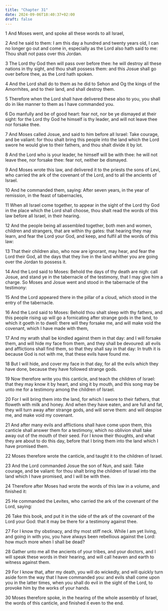 ```yaml
---
title: "Chapter 31"
date: 2024-09-06T18:40:37+02:00
draft: false
---
```




1 And Moses went, and spoke all these words to all Israel,

2 And he said to them: I am this day a hundred and twenty years old, I can no longer go out and come in, especially as the Lord also hath said to me: Thou shalt not pass over this Jordan.

3 The Lord thy God then will pass over before thee: he will destroy all these nations in thy sight, and thou shalt possess them: and this Josue shall go over before thee, as the Lord hath spoken.

4 And the Lord shall do to them as he did to Sehon and Og the kings of the Amorrhites, and to their land, and shall destroy them.

5 Therefore when the Lord shall have delivered these also to you, you shall do in like manner to them as I have commanded you.

6 Do manfully and be of good heart: fear not, nor be ye dismayed at their sight: for the Lord thy God he himself is thy leader, and will not leave thee nor forsake thee.

7 And Moses called Josue, and said to him before all Israel: Take courage, and be valiant: for thou shalt bring this people into the land which the Lord swore he would give to their fathers, and thou shalt divide it by lot.

8 And the Lord who is your leader, he himself will be with thee: he will not leave thee, nor forsake thee: fear not, neither be dismayed.

9 And Moses wrote this law, and delivered it to the priests the sons of Levi, who carried the ark of the covenant of the Lord, and to all the ancients of Israel.

10 And he commanded them, saying: After seven years, in the year of remission, in the feast of tabernacles,

11 When all Israel come together, to appear in the sight of the Lord thy God in the place which the Lord shall choose, thou shalt read the words of this law before all Israel, in their hearing.

12 And the people being all assembled together, both men and women, children and strangers, that are within thy gates: that hearing they may learn, and fear the Lord your God, and keep, and fulfil all the words of this law:

13 That their children also, who now are ignorant, may hear, and fear the Lord their God, all the days that they live in the land whither you are going over the Jordan to possess it.

14 And the Lord said to Moses: Behold the days of thy death are nigh: call Josue, and stand ye in the tabernacle of the testimony, that I may give him a charge. So Moses and Josue went and stood in the tabernacle of the testimony:

15 And the Lord appeared there in the pillar of a cloud, which stood in the entry of the tabernacle.

16 And the Lord said to Moses: Behold thou shalt sleep with thy fathers, and this people rising up will go a fornicating after strange gods in the land, to which it goeth in to dwell: there will they forsake me, and will make void the covenant, which I have made with them,

17 And my wrath shall be kindled against them in that day: and I will forsake them, and will hide my face from them, and they shall be devoured: all evils and afflictions shall find them, so that they shall say in that day: In truth it is because God is not with me, that these evils have found me.

18 But I will hide, and cover my face in that day, for all the evils which they have done, because they have followed strange gods.

19 Now therefore write you this canticle, and teach the children of Israel: that they may know it by heart, and sing it by mouth, and this song may be unto me for a testimony among the children of Israel.

20 For I will bring them into the land, for which I swore to their fathers, that floweth with milk and honey. And when they have eaten, and are full and fat, they will turn away after strange gods, and will serve them: and will despise me, and make void my covenant.

21 And after many evils and afflictions shall have come upon them, this canticle shall answer them for a testimony, which no oblivion shall take away out of the mouth of their seed. For I know their thoughts, and what they are about to do this day, before that I bring them into the land which I have promised them.

22 Moses therefore wrote the canticle, and taught it to the children of Israel.

23 And the Lord commanded Josue the son of Nun, and said: Take courage, and be valiant: for thou shalt bring the children of Israel into the land which I have promised, and I will be with thee.

24 Therefore after Moses had wrote the words of this law in a volume, and finished it:

25 He commanded the Levites, who carried the ark of the covenant of the Lord, saying:

26 Take this book, and put it in the side of the ark of the covenant of the Lord your God: that it may be there for a testimony against thee.

27 For I know thy obstinacy, and thy most stiff neck. While I am yet living, and going in with you, you have always been rebellious against the Lord: how much more when I shall be dead?

28 Gather unto me all the ancients of your tribes, and your doctors, and I will speak these words in their hearing, and will call heaven and earth to witness against them.

29 For I know that, after my death, you will do wickedly, and will quickly turn aside form the way that I have commanded you: and evils shall come upon you in the latter times, when you shall do evil in the sight of the Lord, to provoke him by the works of your hands.

30 Moses therefore spoke, in the hearing of the whole assembly of Israel, the words of this canticle, and finished it even to the end.

